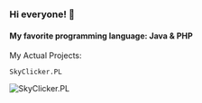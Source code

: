 ### Hi everyone! 👋
#### My favorite programming language: Java & PHP

My Actual Projects:
```
SkyClicker.PL
```

![SkyClicker.PL]()
